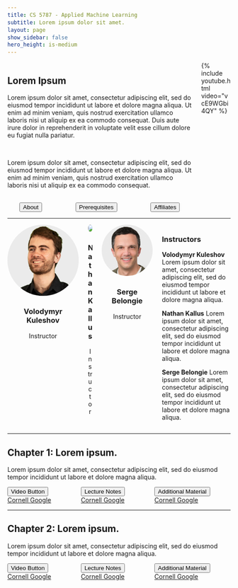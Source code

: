 ```yaml
---
title: CS 5787 - Applied Machine Learning
subtitle: Lorem ipsum dolor sit amet.
layout: page
show_sidebar: false
hero_height: is-medium
---
```


[comment]: <> (<div class="tile is-ancestor">)

[comment]: <> (  <div class="tile is-vertical">)

[comment]: <> (    <div class="tile">)

[comment]: <> (      <div class="tile is-parent">)

[comment]: <> (        <article class="tile is-child notification is-primary">)

[comment]: <> (          <p class="title">Volodymyr<br>Kuleshov</p>)

[comment]: <> (          <p class="subtitle">2020 - 2022</p>)

[comment]: <> (          <figure class="image is-1by1">)

[comment]: <> (            <img style="border-radius: 2%;" src="img/volodymyr_kuleshov.jpg">)

[comment]: <> (          </figure>)

[comment]: <> (        </article>)

[comment]: <> (      </div>)

[comment]: <> (      <div class="tile is-parent">)

[comment]: <> (        <article class="tile is-child notification is-primary is-light">)

[comment]: <> (          <p class="title">Serge<br>Belongie</p>)

[comment]: <> (          <p class="subtitle">0000 - 2019</p>)

[comment]: <> (          <figure class="image is-1by1">)

[comment]: <> (            <img style="border-radius: 2%;" src="img/serge_belongie.jpg">)

[comment]: <> (          </figure>)

[comment]: <> (        </article>)

[comment]: <> (      </div>)

[comment]: <> (      <div class="tile is-parent">)

[comment]: <> (        <article class="tile is-child notification is-link is-light">)

[comment]: <> (          <p class="title">Nathan<br>Kallus</p>)

[comment]: <> (          <p class="subtitle">0000 - 0000</p>)

[comment]: <> (          <figure class="image is-1by1">)

[comment]: <> (            <img style="border-radius: 2%;" src="img/nathan_kallus.jpg">)

[comment]: <> (          </figure>)

[comment]: <> (        </article>)

[comment]: <> (      </div>)

[comment]: <> (      <div class="tile is-parent">)

[comment]: <> (        <article class="tile is-child notification is-info is-light">)

[comment]: <> (          <p class="title">Other<br>Contributors</p>)

[comment]: <> (          <p><strong>Lorem ipsum</strong></p>)

[comment]: <> (          <p><strong>Dolor Sit</strong></p>)

[comment]: <> (          <p><strong>Adipiscing Elit</strong></p>)

[comment]: <> (          <p><strong>Sed Do Eiusmod</strong></p>)

[comment]: <> (        </article>)

[comment]: <> (      </div>)
      
[comment]: <> (    </div>)

[comment]: <> (</div>)

[comment]: <> (</div>)

[comment]: <> (<br>)

<div class="columns">
    <div class="column is-6">
        <h2>Lorem Ipsum</h2>
        <p>Lorem ipsum dolor sit amet, consectetur adipiscing elit, sed do eiusmod tempor incididunt ut labore et dolore magna aliqua. Ut enim ad minim veniam, quis nostrud exercitation ullamco laboris nisi ut aliquip ex ea commodo consequat. Duis aute irure dolor in reprehenderit in voluptate velit esse cillum dolore eu fugiat nulla pariatur.</p>
        <br>
        <p>Lorem ipsum dolor sit amet, consectetur adipiscing elit, sed do eiusmod tempor incididunt ut labore et dolore magna aliqua. Ut enim ad minim veniam, quis nostrud exercitation ullamco laboris nisi ut aliquip ex ea commodo consequat. </p>
        <br>
        <div class = "columns">
        <div class="column is-4">
            <center><button class="button is-primary is-outlined">About</button></center>
        </div>
        <div class="column is-4">
            <center><button class="button is-primary is-outlined">Prerequisites</button></center>
        </div>
        <div class="column is-4">
            <center><button class="button is-primary is-outlined">Affiliates</button></center>
        </div>
    </div>
    </div>
    <div class="column is-6">
        {% include youtube.html video="vcE9WGbi4QY" %}
    </div>
</div>

***

<div class="columns is-centered is-variable is-1-mobile is-0-tablet is-3-desktop is-8-widescreen is-2-fullhd">
    <div class="column is-one-fifth">
        <figure class="image is-128x128" style="display:block; margin: auto;"><img style="border-radius: 50%;" src="img/volodymyr_kuleshov.jpg"></figure>
        <h3 style="text-align:center">Volodymyr<br>Kuleshov</h3>
        <p class="subtitle" style="text-align:center">Instructor</p>
    </div>
    <div class="column is-one-fifth">
        <figure class="image is-128x128" style="display:block; margin: auto;"><img style="border-radius: 50%;" src="img/nathan_kallus.jpg"></figure>
        <h3 style="text-align:center">Nathan<br>Kallus</h3>
        <p class="subtitle" style="text-align:center">Instructor</p>
    </div>
    <div class="column is-one-fifth">
        <figure class="image is-128x128" style="display:block; margin: auto;"><img style="border-radius: 50%;" src="img/serge_belongie.jpg"></figure>
        <h3 style="text-align:center">Serge<br>Belongie</h3>
        <p class="subtitle" style="text-align:center">Instructor</p>
    </div>
    <div class="column">
        <h3>Instructors</h3>
        <p><strong>Volodymyr Kuleshov</strong> Lorem ipsum dolor sit amet, consectetur adipiscing elit, sed do eiusmod tempor incididunt ut labore et dolore magna aliqua.</p>
        <p><strong>Nathan Kallus</strong> Lorem ipsum dolor sit amet, consectetur adipiscing elit, sed do eiusmod tempor incididunt ut labore et dolore magna aliqua.</p>
        <p><strong>Serge Belongie</strong> Lorem ipsum dolor sit amet, consectetur adipiscing elit, sed do eiusmod tempor incididunt ut labore et dolore magna aliqua.</p>
    </div>
</div>

***

<div class="container">
    <h2>Chapter 1: Lorem ipsum.</h2>
    <p>Lorem ipsum dolor sit amet, consectetur adipiscing elit, sed do eiusmod tempor incididunt ut labore et dolore magna aliqua.</p>
    <div class="columns">
        <div class="column is-4">
            <div class="dropdown">
                <div class="dropdown-trigger">
                    <button class="button is-primary is-light" aria-haspopup="true" aria-controls="dropdown-menu">
                      <span>Video Button</span>
                      <span class="icon is-small">
                        <i class="fas fa-angle-down" aria-hidden="true"></i>
                      </span>
                    </button>
                </div>
                <div class="dropdown-menu" id="dropdown-menu" role="menu">
                    <div class="dropdown-content">
                      <a href="https://www.cornell.edu" class="dropdown-item">
                        Cornell
                      </a>
                      <a href="https://www.google.com" class="dropdown-item">
                        Google
                      </a>
                    </div>
                </div>
            </div>
        </div>
        <div class="column is-4">
            <div class="dropdown">
                <div class="dropdown-trigger">
                    <button class="button is-link is-light" aria-haspopup="true" aria-controls="dropdown-menu">
                      <span>Lecture Notes</span>
                      <span class="icon is-small">
                        <i class="fas fa-angle-down" aria-hidden="true"></i>
                      </span>
                    </button>
                </div>
                <div class="dropdown-menu" id="dropdown-menu" role="menu">
                    <div class="dropdown-content">
                      <a href="https://www.cornell.edu" class="dropdown-item">
                        Cornell
                      </a>
                      <a href="https://www.google.com" class="dropdown-item">
                        Google
                      </a>
                    </div>
                </div>
            </div>
        </div>
        <div class="column is-4">
            <div class="dropdown">
                <div class="dropdown-trigger">
                    <button class="button is-info is-light" aria-haspopup="true" aria-controls="dropdown-menu">
                      <span>Additional Material</span>
                      <span class="icon is-small">
                        <i class="fas fa-angle-down" aria-hidden="true"></i>
                      </span>
                    </button>
                </div>
                <div class="dropdown-menu" id="dropdown-menu" role="menu">
                    <div class="dropdown-content">
                      <a href="https://www.cornell.edu" class="dropdown-item">
                        Cornell
                      </a>
                      <a href="https://www.google.com" class="dropdown-item">
                        Google
                      </a>
                    </div>
                </div>
            </div>
        </div>
    </div>
</div>

***

<div class="container">
    <h2>Chapter 2: Lorem ipsum.</h2>
    <p>Lorem ipsum dolor sit amet, consectetur adipiscing elit, sed do eiusmod tempor incididunt ut labore et dolore magna aliqua.</p>
    <div class="columns">
        <div class="column is-4">
            <div class="dropdown">
                <div class="dropdown-trigger">
                    <button class="button is-primary is-light" aria-haspopup="true" aria-controls="dropdown-menu">
                      <span>Video Button</span>
                      <span class="icon is-small">
                        <i class="fas fa-angle-down" aria-hidden="true"></i>
                      </span>
                    </button>
                </div>
                <div class="dropdown-menu" id="dropdown-menu" role="menu">
                    <div class="dropdown-content">
                      <a href="https://www.cornell.edu" class="dropdown-item">
                        Cornell
                      </a>
                      <a href="https://www.google.com" class="dropdown-item">
                        Google
                      </a>
                    </div>
                </div>
            </div>
        </div>
        <div class="column is-4">
            <div class="dropdown">
                <div class="dropdown-trigger">
                    <button class="button is-link is-light" aria-haspopup="true" aria-controls="dropdown-menu">
                      <span>Lecture Notes</span>
                      <span class="icon is-small">
                        <i class="fas fa-angle-down" aria-hidden="true"></i>
                      </span>
                    </button>
                </div>
                <div class="dropdown-menu" id="dropdown-menu" role="menu">
                    <div class="dropdown-content">
                      <a href="https://www.cornell.edu" class="dropdown-item">
                        Cornell
                      </a>
                      <a href="https://www.google.com" class="dropdown-item">
                        Google
                      </a>
                    </div>
                </div>
            </div>
        </div>
        <div class="column is-4">
            <div class="dropdown">
                <div class="dropdown-trigger">
                    <button class="button is-info is-light" aria-haspopup="true" aria-controls="dropdown-menu">
                      <span>Additional Material</span>
                      <span class="icon is-small">
                        <i class="fas fa-angle-down" aria-hidden="true"></i>
                      </span>
                    </button>
                </div>
                <div class="dropdown-menu" id="dropdown-menu" role="menu">
                    <div class="dropdown-content">
                      <a href="https://www.cornell.edu" class="dropdown-item">
                        Cornell
                      </a>
                      <a href="https://www.google.com" class="dropdown-item">
                        Google
                      </a>
                    </div>
                </div>
            </div>
        </div>
    </div>
</div>

<script>
// Script for making dropdown functional.
// Reference: https://stackoverflow.com/a/58405701
// Get all dropdowns on the page that aren't hoverable.
const dropdowns = document.querySelectorAll('.dropdown:not(.is-hoverable)');

if (dropdowns.length > 0) {
  // For each dropdown, add event handler to open on click.
  dropdowns.forEach(function(el) {
    el.addEventListener('click', function(e) {
      e.stopPropagation();
      el.classList.toggle('is-active');
    });
  });

  // If user clicks outside dropdown, close it.
  document.addEventListener('click', function(e) {
    closeDropdowns();
  });
}

/*
 * Close dropdowns by removing `is-active` class.
 */
function closeDropdowns() {
  dropdowns.forEach(function(el) {
    el.classList.remove('is-active');
  });
}

// Close dropdowns if ESC pressed
document.addEventListener('keydown', function (event) {
  let e = event || window.event;
  if (e.key === 'Esc' || e.key === 'Escape') {
    closeDropdowns();
  }
});
</script>
